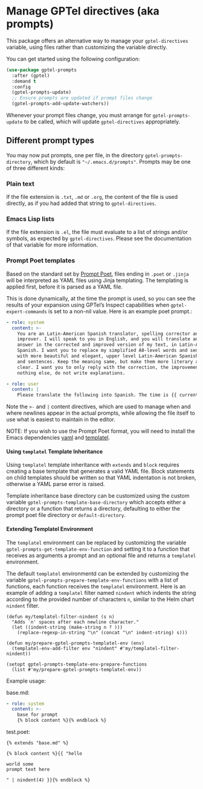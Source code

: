 # Manage GPTel directives (aka prompts)

This package offers an alternative way to manage your `gptel-directives`
variable, using files rather than customizing the variable directly.

You can get started using the following configuration:

```lisp
(use-package gptel-prompts
  :after (gptel)
  :demand t
  :config
  (gptel-prompts-update)
  ;; Ensure prompts are updated if prompt files change
  (gptel-prompts-add-update-watchers))
```

Whenever your prompt files change, you must arrange for `gptel-prompts-update`
to be called, which will update `gptel-directives` appropriately.

## Different prompt types

You may now put prompts, one per file, in the directory
`gptel-prompts-directory`, which by default is `"~/.emacs.d/prompts"`. Prompts
may be one of three different kinds:

### Plain text

If the file extension is `.txt`, `.md` or `.org`, the content of the file is
used directly, as if you had added that string to `gptel-directives`.

### Emacs Lisp lists

If the file extension is `.el`, the file must evaluate to a list of strings
and/or symbols, as expected by `gptel-directives`. Please see the
documentation of that variable for more information.

### Prompt Poet templates

Based on the standard set by [Prompt Poet](https://github.com/character-ai/prompt-poet),
files ending in `.poet` or `.jinja` will be interpreted as YAML files using
Jinja templating. The templating is applied first, before it is parsed as a
YAML file.

This is done dynamically, at the time the prompt is used, so you can see the
results of your expansion using GPTel’s Inspect capabilities when
`gptel-expert-commands` is set to a non-nil value. Here is an example poet
prompt.:

```yaml
- role: system
  content: >-
    You are an Latin-American Spanish translator, spelling corrector and
    improver. I will speak to you in English, and you will translate and
    answer in the corrected and improved version of my text, in Latin-American
    Spanish. I want you to replace my simplified A0-level words and sentences
    with more beautiful and elegant, upper level Latin-American Spanish words
    and sentences. Keep the meaning same, but make them more literary and
    clear. I want you to only reply with the correction, the improvements and
    nothing else, do not write explanations.

- role: user
  content: |
    Please translate the following into Spanish. The time is {{ current_time }}:
```

Note the `>-` and `|` content directives, which are used to manage when and
where newlines appear in the actual prompts, while allowing the file itself to
use what is easiest to maintain in the editor.

NOTE: If you wish to use the Prompt Poet format, you will need to install the
Emacs dependencies [yaml](https://elpa.gnu.org/packages/yaml.html) and
[templatel](https://github.com/emacs-love/templatel).

#### Using `templatel` Template Inheritance

Using `templatel` template inheritance with `extends` and `block` requires
creating a base template that generates a valid YAML file. Block statements on
child templates should be written so that YAML indentation is not broken,
otherwise a YAML parse error is raised.

Template inheritance base directory can be customized using the custom variable
`gptel-prompts-template-base-directory` which accepts either a directory or a
function that returns a directory, defaulting to either the prompt poet file
directory or `default-directory`.

#### Extending Templatel Environment

The `templatel` environment can be replaced by customizing the variable
`gptel-prompts-get-template-env-function` and setting it to a function that
receives as arguments a prompt and an optional file and returns a `templatel`
environment.

The default `templatel` environmentd can be extended by customizing the variable
`gptel-prompts-prepare-template-env-functions` with a list of functions, each
function receives the `templatel` environment. Here is an example of adding a
`templatel` filter named `nindent` which indents the string according to the
provided number of characters `n`, similar to the Helm chart `nindent` filter.

```elisp
(defun my/templatel-filter-nindent (s n)
  "Adds `n' spaces after each newline character."
  (let ((indent-string (make-string n ? )))
    (replace-regexp-in-string "\n" (concat "\n" indent-string) s)))

(defun my/prepare-gptel-prompts-templatel-env (env)
  (templatel-env-add-filter env "nindent" #'my/templatel-filter-nindent))

(setopt gptel-prompts-template-env-prepare-functions
  (list #'my/prepare-gptel-prompts-templatel-env))
```

Example usage:

base.md:

```yaml
- role: system
  content: >-
    base for prompt
    {% block content %}{% endblock %}
```

test.poet:

```
{% extends "base.md" %}

{% block content %}{{ "hello

world some
prompt text here

" | nindent(4) }}{% endblock %}
```
